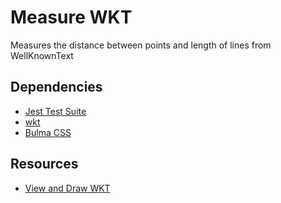 # Measure WKT

Measures the distance between points and length of lines from WellKnownText

## Dependencies

- [Jest Test Suite](https://jestjs.io/)
- [wkt](https://github.com/benrei/wkt)
- [Bulma CSS](https://bulma.io/)

## Resources

- [View and Draw WKT](https://clydedacruz.github.io/openstreetmap-wkt-playground/)
